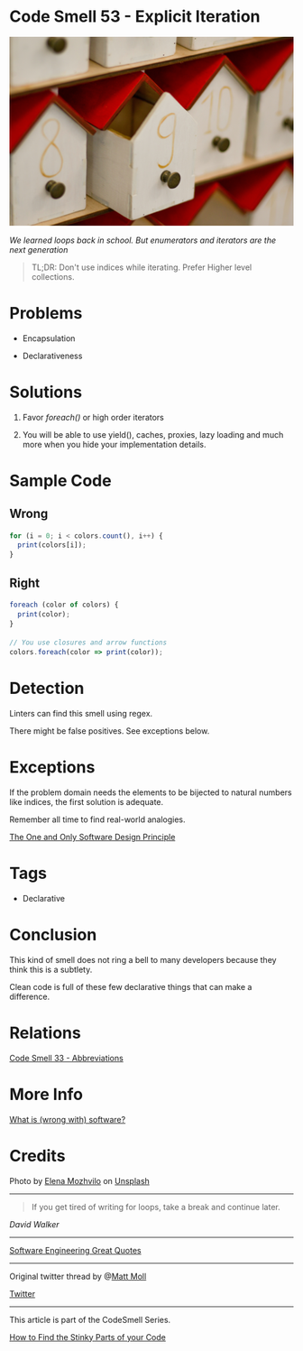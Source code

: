 # Code Smell 53 - Explicit Iteration

![Code Smell 53 - Explicit Iteration](Code%20Smell%2053%20-%20Explicit%20Iteration.jpg)

*We learned loops back in school. But enumerators and iterators are the next generation*

> TL;DR: Don't use indices while iterating. Prefer Higher level collections.

# Problems

- Encapsulation

- Declarativeness

# Solutions

1. Favor *foreach()* or high order iterators

2. You will be able to use yield(), caches, proxies, lazy loading and much more when you hide your implementation details.

# Sample Code

## Wrong

[Gist Url]: # (https://gist.github.com/mcsee/9277f66f0a09b0e01ab217a65f80fe61)
```javascript
for (i = 0; i < colors.count(), i++) {
  print(colors[i]);
}
```

## Right

[Gist Url]: # (https://gist.github.com/mcsee/c5640773e3691e2aa6ac6db27b5596bf)
```javascript
foreach (color of colors) {
  print(color);
}

// You use closures and arrow functions
colors.foreach(color => print(color));
```

# Detection

Linters can find this smell using regex.

There might be false positives. See exceptions below.

# Exceptions

If the problem domain needs the elements to be bijected to natural numbers like indices, the first solution is adequate.

Remember all time to find real-world analogies.

[The One and Only Software Design Principle](https://github.com/mcsee/Software-Design-Articles/tree/main/Articles/Theory/The%20One%20and%20Only%20Software%20Design%20Principle/readme.md)

# Tags

- Declarative

# Conclusion

This kind of smell does not ring a bell to many developers because they think this is a subtlety.

Clean code is full of these few declarative things that can make a difference.

# Relations

[Code Smell 33 - Abbreviations](https://github.com/mcsee/Software-Design-Articles/tree/main/Articles/Code%20Smells/Code%20Smell%2033%20-%20Abbreviations/readme.md)

# More Info

[What is (wrong with) software?](https://github.com/mcsee/Software-Design-Articles/tree/main/Articles/Theory/What%20is%20(wrong%20with)%20software/readme.md)

# Credits

<span>Photo by [Elena Mozhvilo](https://unsplash.com/@miracleday) on [Unsplash](https://unsplash.com/s/photos/jack-in-the--box)</span>

* * *

> If you get tired of writing for loops, take a break and continue later.

_David Walker_
 
* * *
 
[Software Engineering Great Quotes](https://github.com/mcsee/Software-Design-Articles/tree/main/Articles/Quotes/Software%20Engineering%20Great%20Quotes/readme.md)

* * *

Original twitter thread by @[Matt Moll](@MattCodeJourney)

[Twitter](https://twitter.com/1346193744178110465)

* * * 

This article is part of the CodeSmell Series.

[How to Find the Stinky Parts of your Code](https://github.com/mcsee/Software-Design-Articles/tree/main/Articles/Code%20Smells/How%20to%20Find%20the%20Stinky%20parts%20of%20your%20Code/readme.md)
